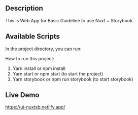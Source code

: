 ## Description
This is Web App for Basic Guideline to use Nuxt + Storybook.

## Available Scripts
In the project directory, you can run:

How to run this project:
1. Yarn install or npm install
2. Yarn start or npm start (to start the project)
3. Yarn storybook or npm run storybook (to start storybook)

## Live Demo
https://ui-nuxtsb.netlify.app/
